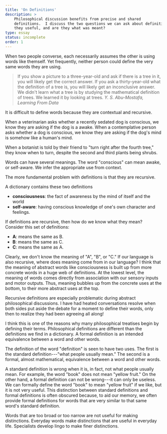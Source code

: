 ```yaml
---
title: 'On Definitions'
description: >
    Philosophical discussion benefits from precise and shared
    definitions.  I discuss the two questions we can ask about definitions---are
    they useful, and are they what was meant?
type: essay
status: incomplete
order: 1
---
```


When two people converse, each necessarily assumes the other is using words like themself.  Yet frequently, neither person could define the very same words they are using.

> If you show a picture to a three-year-old and ask if there is a tree in it, you will likely get the correct answer.  If you ask a thirty-year-old what the definition of a tree is, you will likely get an inconclusive answer.  We didn't learn what a tree is by studying the mathematical definition of trees.  We learned it by looking at trees.
> <cite title="p. 1">Y. S. Abu-Mostafa, *Learning From Data*</cite>

It is difficult to define words because they are contextual and recursive.

When a veterinarian asks whether a recently sedated dog is conscious, we know they are asking if the dog is a awake.  When a contemplative person asks whether a dog is conscious, we know they are asking if the dog's mind is somehow like a human's mind.

When a botanist is told by their friend to "turn right after the fourth tree," they know when to turn, despite the second and third plants being shrubs.

Words can have several meanings.  The word "conscious" can mean awake, or self-aware.  We infer the appropriate use from context.

The more fundamental problem with definitions is that they are recursive.

A dictionary contains these two definitions

- **consciousness**: the fact of awareness by the mind of itself and the world
- **self-aware**: having conscious knowledge of one's own character and feelings.

If definitions are recursive, then how do we know what they mean?  Consider this set of definitions:

- **A**: means the same as B.
- **B**: means the same as C.
- **C**: means the same as A.

Clearly, we don't know the meaning of "A", "B", or "C."  If our language is also recursive, where does meaning come from in our language?  I think that the meaning of abstract words like consciousness is built up from more concrete words in a huge web of definitions.  At the lowest level, the meaning of words comes directly from association with our sensory inputs and motor outputs.  Thus, meaning bubbles up from the concrete uses at the bottom, to their more abstract uses at the top.

Recursive definitions are especially problematic during abstract philosophical discussions.  I have had heated conversations resolve when both sides put aside the debate for a moment to define their words, only then to realize they had been agreeing all along!

I think this is one of the reasons why many philosophical treatises begin by defining their terms.  Philosophical definitions are different than the definitions we find in a dictionary.  A formal definition is an intended equivalence between a word and other words.

The definition of the word "definition" is seen to have two uses.  The first is the standard definition---"what people usually mean."  The second is a formal, almost mathematical, equivalence between a word and other words.

A standard definition is wrong when it is, in fact, not what people usually mean.  For example, the word "book" does not mean "yellow fruit."  On the other hand, a formal definition can not be wrong---it can only be useless.  We can formally define the word "book" to mean "yellow fruit" if we like, but it is not very useful.  This distinction between standard definitions and formal definitions is often obscured because, to aid our memory, we often provide formal definitions for words that are very similar to that same word's standard definition.

Words that are too broad or too narrow are not useful for making distinctions.  Everyday words make distinctions that are useful in everyday life.  Specialists develop lingo to make finer distinctions.
